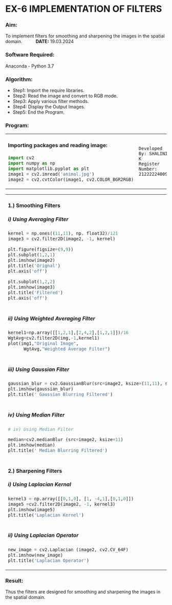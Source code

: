 # EX-6 IMPLEMENTATION OF FILTERS
### Aim:
To implement filters for smoothing and sharpening the images in the spatial domain.&emsp;&emsp;&emsp;**DATE:** 19.03.2024
### Software Required:
Anaconda - Python 3.7
### Algorithm:
- Step1: Import the require libraries.
- Step2: Read the image and convert to RGB mode.
- Step3: Apply various filter methods.
- Step4: Display the Output Images.
- Step5: End the Program.
### Program:
<table>
<tr>
<td width="60%">
  

#### Importing packages and reading image:
```Python
import cv2
import numpy as np
import matplotlib.pyplot as plt
image1 = cv2.imread('animal.jpg')
image2 = cv2.cvtColor(image1, cv2.COLOR_BGR2RGB)
```

</td>
<td>
  
```
Developed By: SHALINI K
Register Number: 212222240095
```
</td>
</tr>
</table>

<table>
<tr>
<td>

#### 1.) Smoothing Filters
##### i) Using Averaging Filter
```Python
kernel = np.ones((11,11), np. float32)/121
image3 = cv2.filter2D(image2, -1, kernel)

plt.figure(figsize=(9,9))
plt.subplot(1,2,1)
plt.imshow(image2)
plt.title('Orignal')
plt.axis('off')

plt.subplot(1,2,2)
plt.imshow(image3)
plt.title('Filtered')
plt.axis('off')
```
</td>
<td>
  
#### OUTPUT:<br>
<img src="https://github.com/shalinikannan23/Implementation-of-filter/assets/118656529/eb12399d-1b01-4c9c-8600-7418de8c712e">
</td>
</tr>
</tr>
<td width=50%>

##### ii) Using Weighted Averaging Filter
```Python
kernel1=np.array([[1,2,1],[2,4,2],[1,2,1]])/16
WgtAvg=cv2.filter2D(img,-1,kernel1)
plot(img1,"Original Image",
      WgtAvg,"Weighted Average Filter")
```

</td>
<td>
  
#### OUTPUT:<br>
<img src="https://github.com/shalinikannan23/Implementation-of-filter/assets/118656529/ba8d52e4-d28e-46d5-a7d2-6273af47c9e5">
</td>
</tr>
</tr>
<td width=50%>
  
##### iii) Using Gaussian Filter
```Python
gaussian_blur = cv2.GaussianBlur(src=image2, ksize=(11,11), sigmaX=0, sigmaY=0)
plt.imshow(gaussian_blur)
plt.title(' Gaussian Blurring Filtered')
```

</td>
<td>
  
#### OUTPUT:<br>
<img src="https://github.com/shalinikannan23/Implementation-of-filter/assets/118656529/6b9abb0a-f327-4eba-9df8-27f89ee415c2">
</td>
</tr>
</tr>
<td width=50%>
  
##### iv) Using Median Filter
```Python
# iv) Using Median Filter

median=cv2.medianBlur (src=image2, ksize=11)
plt.imshow(median)
plt.title(' Median Blurring Filtered')
```

</td>
<td>
  
#### OUTPUT:<br>
<img src="https://github.com/shalinikannan23/Implementation-of-filter/assets/118656529/8ff05e15-c965-4790-b918-156e2b8ca6c6">
</td>
</tr>
</tr>
<td width=50%>

#### 2.) Sharpening Filters
##### i) Using Laplacian Kernal
```Python
kernel3 = np.array([[0,1,0], [1, -4,1],[0,1,0]])
image5 =cv2.filter2D(image2, -1, kernel3)
plt.imshow(image5)
plt.title('Laplacian Kernel')
```

</td>
<td>
  
#### OUTPUT:<br>
<img src="https://github.com/shalinikannan23/Implementation-of-filter/assets/118656529/051f49fb-f133-4ca8-9d87-7eff1a658b71">

</td>
</tr>
</tr>
<td width=50%>

##### ii) Using Laplacian Operator
```Python
new_image = cv2.Laplacian (image2, cv2.CV_64F)
plt.imshow(new_image)
plt.title('Laplacian Operator')
```

</td>
<td>
  
#### OUTPUT:<br>
<img src="https://github.com/shalinikannan23/Implementation-of-filter/assets/118656529/3ff08d3e-8381-4fb8-b24f-0e0dacf4486a">
</td>
</tr>
</table>

### Result:
Thus the filters are designed for smoothing and sharpening the images in the spatial domain.
